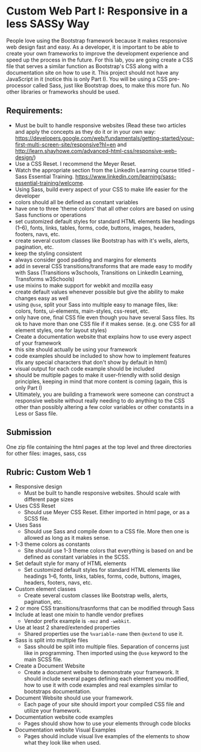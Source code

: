 # Custom Web Part I: Responsive in a less SASSy Way

People love using the Bootstrap framework because it makes responsive web design fast and easy.  As a developer, it is important to be able to create your own frameworks to improve the development experience and speed up the process in the future. For this lab, you are going create a CSS file that serves a similar function as Bootstrap's CSS along with a documentation site on how to use it. This project should not have any JavaScript in it (notice this is only Part I). You will be using a CSS pre-processor called Sass, just like Bootstrap does, to make this more fun. No other libraries or frameworks should be used.

## Requirements:

- Must be built to handle responsive websites (Read these two articles and apply the concepts as they do it or in your own way: https://developers.google.com/web/fundamentals/getting-started/your-first-multi-screen-site/responsive?hl=en and http://learn.shayhowe.com/advanced-html-css/responsive-web-design/)
- Use a CSS Reset. I recommend the Meyer Reset.
- Watch the appropriate section from the LinkedIn Learning course titled - Sass Essential Training. https://www.linkedin.com/learning/sass-essential-training/welcome. 
- Using Sass, build every aspect of your CSS to make life easier for the developer
- colors should all be defined as constant variables
- have one to three 'theme colors' that all other colors are based on using Sass functions or operations
- set customized default styles for standard HTML elements like headings (1&ndash;6), fonts, links, tables, forms, code, buttons, images, headers, footers, navs, etc.
- create several custom classes like Bootstrap has with it's wells, alerts, pagination, etc.
- keep the styling consistent
- always consider good padding and margins for elements
- add in several CSS transitions/transforms that are made easy to modify with  Sass (Transitions w3schools, Transitions on LinkedIn Learning, Transforms w3Schools) 
- use mixins to make support for webkit and mozilla easy
- create default values whenever possible but give the ability to make changes easy as well
- using `@use`, split your Sass into multiple easy to manage files, like: colors, fonts, ui-elements, main-styles, css-reset, etc.
- only have one, final CSS file even though you have several Sass files. Its ok to have more than one CSS file if it makes sense. (e.g. one CSS for all element styles, one for layout styles)
- Create a documentation website that explains how to use every aspect of your framework
- this site should actually be using your framework
- code examples should be included to show how to implement features (fix any special characters that don't show by default in html)
- visual output for each code example should be included
- should be multiple pages to make it user-friendly with solid design principles, keeping in mind that more content is coming (again, this is only Part I)
- Ultimately, you are building a framework were someone can construct a responsive website without really needing to do anything to the CSS other than possibly altering a few color variables or other constants in a Less or Sass file.

## Submission

One zip file containing the html pages at the top level and three directories for other files: images, sass, css

## Rubric: Custom Web 1

- Responsive design
	- Must be built to handle responsive websites. Should scale with different page sizes
- Uses CSS Reset
	- Should use Meyer CSS Reset. Either imported in html page, or as a SCSS file.
- Uses Sass
	- Should use Sass and compile down to a CSS file. More then one is allowed as long as it makes sense.
- 1-3 theme colors as constants
	- Site should use 1-3 theme colors that everything is based on and be defined as constant variables in the SCSS.
- Set default style for many of HTML elements
	- Set customized default styles for standard HTML elements like headings 1&ndash;6, fonts, links, tables, forms, code, buttons, images, headers, footers, navs, etc.
- Custom element classes
	- Create several custom classes like Bootstrap wells, alerts, pagination, etc.
- 2 or more CSS transitions/trasnforms that can be modified through Sass
- Include at least one mixin to handle vendor prefixes
	- Vendor prefix example is `-moz` and `-webkit`.
- Use at least 2 shared/extended properties
	- Shared properties use the `%variable-name` then `@extend` to use it.
- Sass is split into multiple files
	- Sass should be split into multiple files. Separation of concerns just like in programming. Then imported using the `@use` keyword to the main SCSS file.
- Create a Document Website
	- Create a document website to demonstrate your framework. It should include several pages defining each element you modified, how to use it with code examples and real examples similar to bootstraps documentation.
- Document Website should use your framework.
	-  Each page of your site should import your compiled CSS file and utilize your framework.
- Documentation website code examples
	- Pages should show how to use your elements through code blocks
- Documentation website Visual Examples
	- Pages should include visual live examples of the elements to show what they look like when used.
